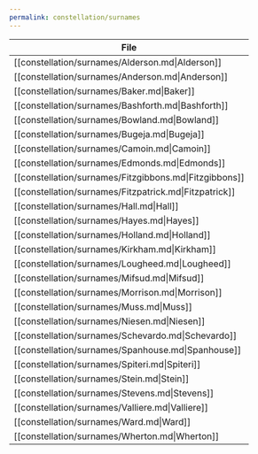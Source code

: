 ```yaml
---
permalink: constellation/surnames
---
```



| File                                                   |
| ------------------------------------------------------ |
| [[constellation/surnames/Alderson.md\|Alderson]]       |
| [[constellation/surnames/Anderson.md\|Anderson]]       |
| [[constellation/surnames/Baker.md\|Baker]]             |
| [[constellation/surnames/Bashforth.md\|Bashforth]]     |
| [[constellation/surnames/Bowland.md\|Bowland]]         |
| [[constellation/surnames/Bugeja.md\|Bugeja]]           |
| [[constellation/surnames/Camoin.md\|Camoin]]           |
| [[constellation/surnames/Edmonds.md\|Edmonds]]         |
| [[constellation/surnames/Fitzgibbons.md\|Fitzgibbons]] |
| [[constellation/surnames/Fitzpatrick.md\|Fitzpatrick]] |
| [[constellation/surnames/Hall.md\|Hall]]               |
| [[constellation/surnames/Hayes.md\|Hayes]]             |
| [[constellation/surnames/Holland.md\|Holland]]         |
| [[constellation/surnames/Kirkham.md\|Kirkham]]         |
| [[constellation/surnames/Lougheed.md\|Lougheed]]       |
| [[constellation/surnames/Mifsud.md\|Mifsud]]           |
| [[constellation/surnames/Morrison.md\|Morrison]]       |
| [[constellation/surnames/Muss.md\|Muss]]               |
| [[constellation/surnames/Niesen.md\|Niesen]]           |
| [[constellation/surnames/Schevardo.md\|Schevardo]]     |
| [[constellation/surnames/Spanhouse.md\|Spanhouse]]     |
| [[constellation/surnames/Spiteri.md\|Spiteri]]         |
| [[constellation/surnames/Stein.md\|Stein]]             |
| [[constellation/surnames/Stevens.md\|Stevens]]         |
| [[constellation/surnames/Valliere.md\|Valliere]]       |
| [[constellation/surnames/Ward.md\|Ward]]               |
| [[constellation/surnames/Wherton.md\|Wherton]]         |
